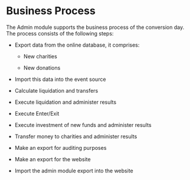 # Business Process

The Admin module supports the business process of the conversion day.
The process consists of the following steps:

* Export data from the online database, it comprises:
  
  - New charities
  
  - New donations
- Import this data into the event source
* Calculate liquidation and transfers

* Execute liquidation and administer results

* Execute Enter/Exit

* Execute investment of new funds and administer results

* Transfer money to charities and administer results

* Make an export for auditing purposes

* Make an export for the website

* Import the admin module export into the website

